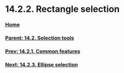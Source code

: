 # 14.2.2. Rectangle selection

### [Home](./00-home.md)
### [Parent: 14.2. Selection tools](./14-02-00-selection-tools.md)
### [Prev: 14.2.1. Common features](./14-02-01-common-features.md)
### [Next: 14.2.3. Ellipse selection](./14-02-03-ellipse-selection.md)
